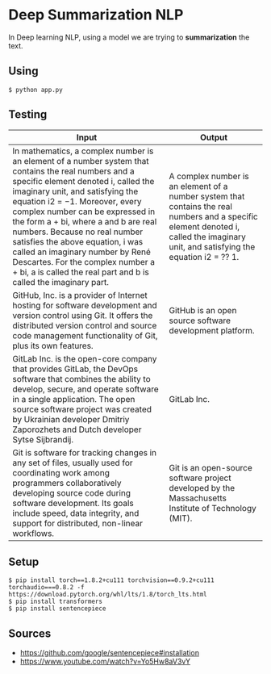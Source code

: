 # Deep Summarization NLP

In Deep learning NLP, using a model we are trying to **summarization** the text.

## Using

```
$ python app.py
```

## Testing

| Input | Output |
| --------------------- | -------------------- |
| In mathematics, a complex number is an element of a number system that contains the real numbers and a specific element denoted i, called the imaginary unit, and satisfying the equation i2 = −1. Moreover, every complex number can be expressed in the form a + bi, where a and b are real numbers. Because no real number satisfies the above equation, i was called an imaginary number by René Descartes. For the complex number a + bi, a is called the real part and b is called the imaginary part. | A complex number is an element of a number system that contains the real numbers and a specific element denoted i, called the imaginary unit, and satisfying the equation i2 =  ⁇ 1. |
| GitHub, Inc. is a provider of Internet hosting for software development and version control using Git. It offers the distributed version control and source code management functionality of Git, plus its own features. | GitHub is an open source software development platform. |
| GitLab Inc. is the open-core company that provides GitLab, the DevOps software that combines the ability to develop, secure, and operate software in a single application. The open source software project was created by Ukrainian developer Dmitriy Zaporozhets and Dutch developer Sytse Sijbrandij. | GitLab Inc. |
| Git is software for tracking changes in any set of files, usually used for coordinating work among programmers collaboratively developing source code during software development. Its goals include speed, data integrity, and support for distributed, non-linear workflows. | Git is an open-source software project developed by the Massachusetts Institute of Technology (MIT). |

## Setup

```
$ pip install torch==1.8.2+cu111 torchvision==0.9.2+cu111 torchaudio===0.8.2 -f https://download.pytorch.org/whl/lts/1.8/torch_lts.html
$ pip install transformers
$ pip install sentencepiece
```

## Sources

- https://github.com/google/sentencepiece#installation
- https://www.youtube.com/watch?v=Yo5Hw8aV3vY
